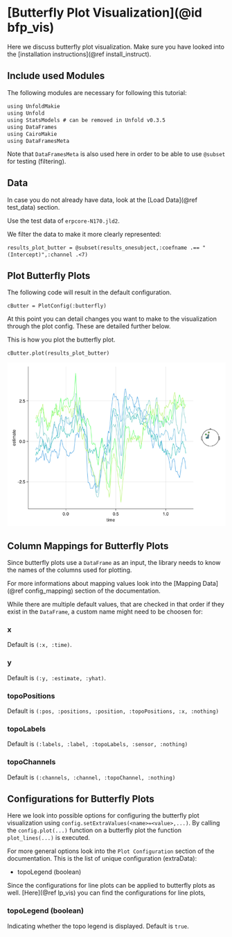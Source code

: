 # [Butterfly Plot Visualization](@id bfp_vis)

Here we discuss butterfly plot visualization. 
Make sure you have looked into the [installation instructions](@ref install_instruct).

## Include used Modules
The following modules are necessary for following this tutorial:
```
using UnfoldMakie
using Unfold
using StatsModels # can be removed in Unfold v0.3.5
using DataFrames
using CairoMakie
using DataFramesMeta
```
Note that `DataFramesMeta` is also used here in order to be able to use `@subset` for testing (filtering).

## Data
In case you do not already have data, look at the [Load Data](@ref test_data) section. 

Use the test data of `erpcore-N170.jld2`.

We filter the data to make it more clearly represented:
```
results_plot_butter = @subset(results_onesubject,:coefname .== "(Intercept)",:channel .<7)
```

## Plot Butterfly Plots

The following code will result in the default configuration. 
```
cButter = PlotConfig(:butterfly)
```
At this point you can detail changes you want to make to the visualization through the plot config. These are detailed further below. 

This is how you plot the butterfly plot.
```
cButter.plot(results_plot_butter)
```

![Default Butterfly Plot](../images/butterfly_plot_default.png)

## Column Mappings for Butterfly Plots

Since butterfly plots use a `DataFrame` as an input, the library needs to know the names of the columns used for plotting.

For more informations about mapping values look into the [Mapping Data](@ref config_mapping) section of the documentation.

While there are multiple default values, that are checked in that order if they exist in the `DataFrame`, a custom name might need to be choosen for:

### x
Default is `(:x, :time)`.

### y
Default is `(:y, :estimate, :yhat)`.

### topoPositions
Default is `(:pos, :positions, :position, :topoPositions, :x, :nothing)`

### topoLabels
Default is `(:labels, :label, :topoLabels, :sensor, :nothing)`

### topoChannels
Default is `(:channels, :channel, :topoChannel, :nothing)`

## Configurations for Butterfly Plots

Here we look into possible options for configuring the butterfly plot visualization using `config.setExtraValues(<name>=<value>,...)`.
By calling the `config.plot(...)` function on a butterfly plot the function `plot_lines(...)` is executed.

For more general options look into the `Plot Configuration` section of the documentation.
This is the list of unique configuration (extraData):
- topoLegend (boolean)

Since the configurations for line plots can be applied to butterfly plots as well.
[Here](@ref lp_vis) you can find the configurations for line plots, 

### topoLegend (boolean)
Indicating whether the topo legend is displayed.
Default is `true`.
